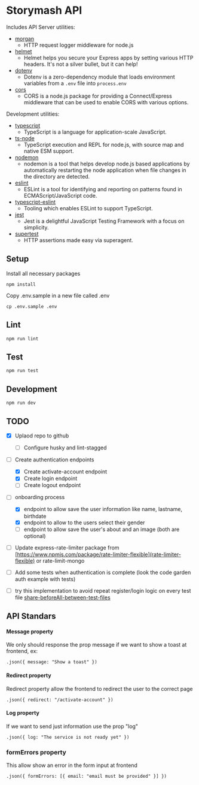 # Storymash API

Includes API Server utilities:

- [morgan](https://www.npmjs.com/package/morgan)
  - HTTP request logger middleware for node.js
- [helmet](https://www.npmjs.com/package/helmet)
  - Helmet helps you secure your Express apps by setting various HTTP headers. It's not a silver bullet, but it can help!
- [dotenv](https://www.npmjs.com/package/dotenv)
  - Dotenv is a zero-dependency module that loads environment variables from a `.env` file into `process.env`
- [cors](https://www.npmjs.com/package/cors)
  - CORS is a node.js package for providing a Connect/Express middleware that can be used to enable CORS with various options.

Development utilities:

- [typescript](https://www.npmjs.com/package/typescript)
  - TypeScript is a language for application-scale JavaScript.
- [ts-node](https://www.npmjs.com/package/ts-node)
  - TypeScript execution and REPL for node.js, with source map and native ESM support.
- [nodemon](https://www.npmjs.com/package/nodemon)
  - nodemon is a tool that helps develop node.js based applications by automatically restarting the node application when file changes in the directory are detected.
- [eslint](https://www.npmjs.com/package/eslint)
  - ESLint is a tool for identifying and reporting on patterns found in ECMAScript/JavaScript code.
- [typescript-eslint](https://typescript-eslint.io/)
  - Tooling which enables ESLint to support TypeScript.
- [jest](https://www.npmjs.com/package/mocha)
  - Jest is a delightful JavaScript Testing Framework with a focus on simplicity.
- [supertest](https://www.npmjs.com/package/supertest)
  - HTTP assertions made easy via superagent.

## Setup

Install all necessary packages

```
npm install
```

Copy .env.sample in a new file called .env

```
cp .env.sample .env
```

## Lint

```
npm run lint
```

## Test

```
npm run test
```

## Development

```
npm run dev
```

## TODO

- [x] Uplaod repo to github

  - [ ] Configure husky and lint-stagged

- [ ] Create authentication endpoints

  - [x] Create activate-account endpoint
  - [x] Create login endpoint
  - [ ] Create logout endpoint

- [ ] onboarding process

  - [x] endpoint to allow save the user information like name, lastname, birthdate
  - [x] endpoint to allow to the users select their gender
  - [ ] endpoint to allow save the user's about and an image (both are optional)

- [ ] Update express-rate-limiter package from [https://www.npmjs.com/package/rate-limiter-flexible](rate-limiter-flexible) or rate-limit-mongo

- [ ] Add some tests when authentication is complete (look the code garden auth example with tests)

- [ ] try this implementation to avoid repeat register/login logic on every test file [share-beforeAll-between-test-files](https://stackoverflow.com/questions/47997652/jest-beforeall-share-between-multiple-test-files)

## API Standars

#### Message property

We only should response the prop message if we want to show a toast at frontend, ex:

```
.json({ message: "Show a toast" })
```

#### Redirect property

Redirect property allow the frontend to redirect the user to the correct page

```
.json({ redirect: "/activate-account" })
```

#### Log property

If we want to send just information use the prop "log"

```
.json({ log: "The service is not ready yet" })
```

### formErrors property

This allow show an error in the form input at frontend

```
.json({ formErrors: [{ email: "email must be provided" }] })
```
